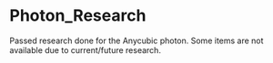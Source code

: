 # Photon_Research
Passed research done for the Anycubic photon. Some items are not available due to current/future research.
